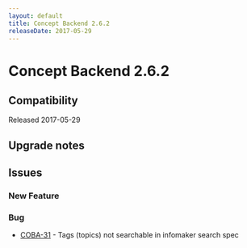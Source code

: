 ```yaml
---
layout: default
title: Concept Backend 2.6.2
releaseDate: 2017-05-29
---
```

<div class="jumbotron">
    <h1>Concept Backend 2.6.2</h1>    
    <h2>Compatibility</h2>
    <ul>
    </ul>
</div>

Released 2017-05-29



## Upgrade notes  
        



## Issues  


### New Feature 



### Bug 

 * [COBA-31](https://jira.infomaker.se/browse/COBA-31) - Tags (topics) not searchable in infomaker search spec 


